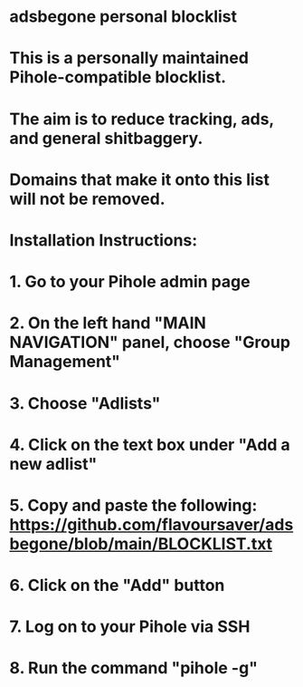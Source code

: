 # adsbegone personal blocklist
#
# This is a personally maintained Pihole-compatible blocklist.
# The aim is to reduce tracking, ads, and general shitbaggery.
# Domains that make it onto this list will not be removed.

# Installation Instructions:
# 1. Go to your Pihole admin page
# 2. On the left hand "MAIN NAVIGATION" panel, choose "Group Management"
# 3. Choose "Adlists"
# 4. Click on the text box under "Add a new adlist"
# 5. Copy and paste the following: https://github.com/flavoursaver/adsbegone/blob/main/BLOCKLIST.txt
# 6. Click on the "Add" button
# 7. Log on to your Pihole via SSH
# 8. Run the command "pihole -g"
